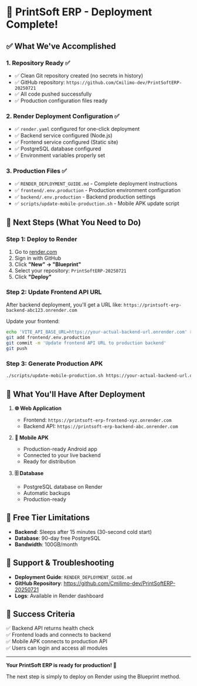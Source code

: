 # 🎉 PrintSoft ERP - Deployment Complete!

## ✅ What We've Accomplished

### 1. **Repository Ready** ✅
- ✅ Clean Git repository created (no secrets in history)
- ✅ GitHub repository: `https://github.com/Cmilimo-dev/PrintSoftERP-20250721`
- ✅ All code pushed successfully
- ✅ Production configuration files ready

### 2. **Render Deployment Configuration** ✅
- ✅ `render.yaml` configured for one-click deployment
- ✅ Backend service configured (Node.js)
- ✅ Frontend service configured (Static site)
- ✅ PostgreSQL database configured
- ✅ Environment variables properly set

### 3. **Production Files** ✅
- ✅ `RENDER_DEPLOYMENT_GUIDE.md` - Complete deployment instructions
- ✅ `frontend/.env.production` - Production environment configuration
- ✅ `backend/.env.production` - Backend production settings
- ✅ `scripts/update-mobile-production.sh` - Mobile APK update script

## 🚀 Next Steps (What You Need to Do)

### Step 1: Deploy to Render
1. Go to [render.com](https://render.com)
2. Sign in with GitHub
3. Click **"New" → "Blueprint"**
4. Select your repository: `PrintSoftERP-20250721`
5. Click **"Deploy"**

### Step 2: Update Frontend API URL
After backend deployment, you'll get a URL like:
`https://printsoft-erp-backend-abc123.onrender.com`

Update your frontend:
```bash
echo 'VITE_API_BASE_URL=https://your-actual-backend-url.onrender.com' > frontend/.env.production
git add frontend/.env.production
git commit -m 'Update frontend API URL to production backend'
git push
```

### Step 3: Generate Production APK
```bash
./scripts/update-mobile-production.sh https://your-actual-backend-url.onrender.com
```

## 📱 What You'll Have After Deployment

1. **🌐 Web Application**
   - Frontend: `https://printsoft-erp-frontend-xyz.onrender.com`
   - Backend API: `https://printsoft-erp-backend-abc.onrender.com`

2. **📱 Mobile APK**
   - Production-ready Android app
   - Connected to your live backend
   - Ready for distribution

3. **🗄️ Database**
   - PostgreSQL database on Render
   - Automatic backups
   - Production-ready

## 🎯 Free Tier Limitations

- **Backend**: Sleeps after 15 minutes (30-second cold start)
- **Database**: 90-day free PostgreSQL
- **Bandwidth**: 100GB/month

## 🔧 Support & Troubleshooting

- **Deployment Guide**: `RENDER_DEPLOYMENT_GUIDE.md`
- **GitHub Repository**: https://github.com/Cmilimo-dev/PrintSoftERP-20250721
- **Logs**: Available in Render dashboard

## 🎉 Success Criteria

✅ Backend API returns health check  
✅ Frontend loads and connects to backend  
✅ Mobile APK connects to production API  
✅ Users can login and access all modules

---

**Your PrintSoft ERP is ready for production! 🚀**

The next step is simply to deploy on Render using the Blueprint method.
